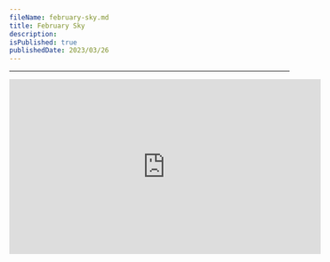 ```yaml
---
fileName: february-sky.md
title: February Sky
description:
isPublished: true
publishedDate: 2023/03/26
---
```


---

<iframe width="560" height="315" src="https://www.youtube-nocookie.com/embed/Vi73bl0dWjM" title="YouTube video player" frameborder="0" allow="accelerometer; autoplay; clipboard-write; encrypted-media; gyroscope; picture-in-picture; web-share" allowfullscreen></iframe>
